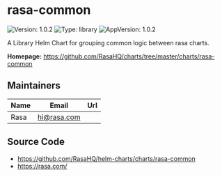 # rasa-common

![Version: 1.0.2](https://img.shields.io/badge/Version-1.0.2-informational?style=flat-square) ![Type: library](https://img.shields.io/badge/Type-library-informational?style=flat-square) ![AppVersion: 1.0.2](https://img.shields.io/badge/AppVersion-1.0.2-informational?style=flat-square)

A Library Helm Chart for grouping common logic between rasa charts.

**Homepage:** <https://github.com/RasaHQ/charts/tree/master/charts/rasa-common>

## Maintainers

| Name | Email | Url |
| ---- | ------ | --- |
| Rasa | <hi@rasa.com> |  |

## Source Code

* <https://github.com/RasaHQ/helm-charts/charts/rasa-common>
* <https://rasa.com/>
